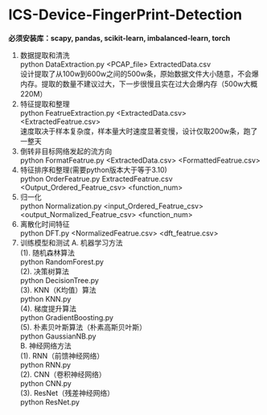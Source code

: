 # ICS-Device-FingerPrint-Detection
**必须安装库：scapy, pandas, scikit-learn, imbalanced-learn, torch**
1. 数据提取和清洗  
python DataExtraction.py <PCAP_file> ExtractedData.csv  
设计提取了从100w到600w之间的500w条，原始数据文件大小随意，不会爆内存。提取的数量不建议过大，下一步很慢且实在过大会爆内存（500w大概220M）
2. 特征提取和整理  
python FeatrueExtraction.py <ExtractedData.csv> <ExtractedFeatrue.csv>  
速度取决于样本复杂度，样本量大时速度显著变慢，设计仅取200w条，跑了一整天
3. 倒转非目标网络发起的流方向  
python FormatFeatrue.py <ExtractedData.csv> <FormattedFeatrue.csv>  
4. 特征排序和整理(需要python版本大于等于3.10)  
python OrderFeatrue.py ExtractedFeatrue.csv <Output_Ordered_Featrue_csv> <function_num>
5. 归一化  
python Normalization.py <input_Ordered_Featrue_csv> <output_Normalized_Featrue_csv> <function_num>
6. 离散化时间特征  
python DFT.py <NormalizedFeatrue.csv> <dft_featrue.csv>
7. 训练模型和测试 
A. 机器学习方法  
(1). 随机森林算法  
python RandomForest.py  
(2). 决策树算法  
python DecisionTree.py  
(3). KNN（K均值）算法  
python KNN.py  
(4). 梯度提升算法  
python GradientBoosting.py  
(5). 朴素贝叶斯算法（朴素高斯贝叶斯）  
python GaussianNB.py  
B. 神经网络方法  
(1). RNN（前馈神经网络）  
python RNN.py  
(2). CNN（卷积神经网络）  
python CNN.py  
(3). ResNet（残差神经网络）  
python ResNet.py